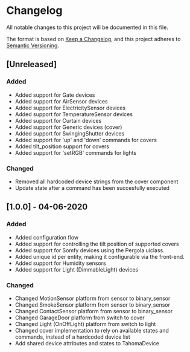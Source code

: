# Changelog
All notable changes to this project will be documented in this file.

The format is based on [Keep a Changelog](https://keepachangelog.com/en/1.0.0/),
and this project adheres to [Semantic Versioning](https://semver.org/spec/v2.0.0.html).

## [Unreleased]

### Added

- Added support for Gate devices
- Added support for AirSensor devices
- Added support for ElectricitySensor devices
- Added support for TemperatureSensor devices
- Added support for Curtain devices
- Added support for Generic devices (cover)
- Added support for SwingingShutter devices
- Added support for 'up' and 'down' commands for covers
- Added tilt_position support for covers
- Added support for 'setRGB' commands for lights

### Changed

- Removed all hardcoded device strings from the cover component
- Update state after a command has been succesfully executed

## [1.0.0] - 04-06-2020

### Added

- Added configuration flow
- Added support for controlling the tilt position of supported covers
- Added support for Somfy devices using the Pergola uiclass.
- Added unique id per entity, making it configurable via the front-end.
- Added support for Humidity sensors
- Added support for Light (DimmableLight) devices

### Changed

- Changed MotionSensor platform from sensor to binary_sensor
- Changed SmokeSensor platform from sensor to binary_sensor
- Changed ContactSensor platform from sensor to binary_sensor
- Changed GarageDoor platform from switch to cover
- Changed Light (OnOffLight) platform from switch to light
- Changed cover implementation to rely on available states and commands, instead of a hardcoded device list
- Add shared device attributes and states to TahomaDevice
